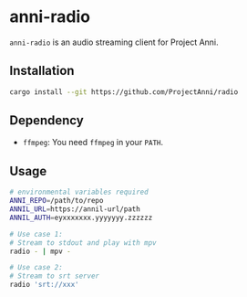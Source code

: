 # anni-radio

`anni-radio` is an audio streaming client for Project Anni.

## Installation

```bash
cargo install --git https://github.com/ProjectAnni/radio
```

## Dependency

- `ffmpeg`: You need `ffmpeg` in your `PATH`.

## Usage

```bash
# environmental variables required
ANNI_REPO=/path/to/repo
ANNIL_URL=https://annil-url/path
ANNIL_AUTH=eyxxxxxxx.yyyyyyy.zzzzzz

# Use case 1:
# Stream to stdout and play with mpv
radio - | mpv -

# Use case 2:
# Stream to srt server
radio 'srt://xxx'
```
